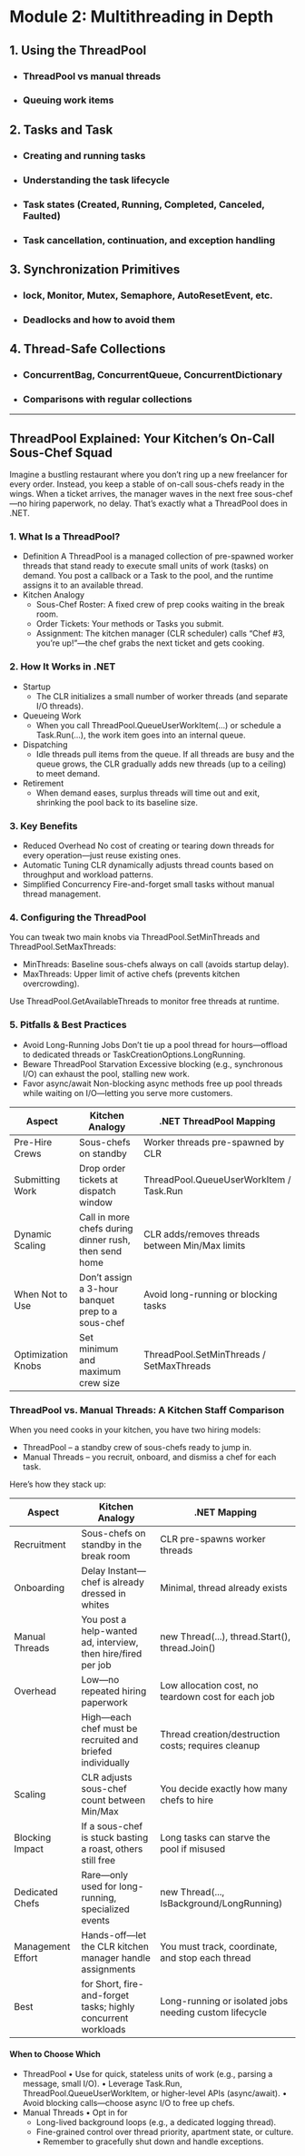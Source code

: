 # Module 2: Multithreading in Depth

## 1. Using the ThreadPool
- ### ThreadPool vs manual threads
- ### Queuing work items
## 2. Tasks and Task<T>
- ### Creating and running tasks
- ### Understanding the task lifecycle
- ### Task states (Created, Running, Completed, Canceled, Faulted)
- ### Task cancellation, continuation, and exception handling
## 3. Synchronization Primitives
- ### lock, Monitor, Mutex, Semaphore, AutoResetEvent, etc.
- ### Deadlocks and how to avoid them
## 4. Thread-Safe Collections
- ### ConcurrentBag, ConcurrentQueue, ConcurrentDictionary
- ### Comparisons with regular collections

---
## ThreadPool Explained: Your Kitchen’s On-Call Sous-Chef Squad
Imagine a bustling restaurant where you don’t ring up a new freelancer for every order. Instead, you keep a stable of on-call sous-chefs ready in the wings. When a ticket arrives, the manager waves in the next free sous-chef—no hiring paperwork, no delay. That’s exactly what a ThreadPool does in .NET.

### 1. What Is a ThreadPool?

- Definition A ThreadPool is a managed collection of pre-spawned worker threads that stand ready to execute small units of work (tasks) on demand. You post a callback or a Task to the pool, and the runtime assigns it to an available thread.
- Kitchen Analogy
  - Sous-Chef Roster: A fixed crew of prep cooks waiting in the break room.
  - Order Tickets: Your methods or Tasks you submit.
  - Assignment: The kitchen manager (CLR scheduler) calls “Chef #3, you’re up!”—the chef grabs the next ticket and gets cooking.

### 2. How It Works in .NET
- Startup
  - The CLR initializes a small number of worker threads (and separate I/O threads).
- Queueing Work
  - When you call ThreadPool.QueueUserWorkItem(...) or schedule a Task.Run(...), the work item goes into an internal queue.
- Dispatching
  - Idle threads pull items from the queue. If all threads are busy and the queue grows, the CLR gradually adds new threads (up to a ceiling) to meet demand.
- Retirement
  - When demand eases, surplus threads will time out and exit, shrinking the pool back to its baseline size.

### 3. Key Benefits

- Reduced Overhead No cost of creating or tearing down threads for every operation—just reuse existing ones.
- Automatic Tuning CLR dynamically adjusts thread counts based on throughput and workload patterns.
- Simplified Concurrency Fire-and-forget small tasks without manual thread management.

### 4. Configuring the ThreadPool

You can tweak two main knobs via ThreadPool.SetMinThreads and ThreadPool.SetMaxThreads:
-  MinThreads: Baseline sous-chefs always on call (avoids startup delay).
-  MaxThreads: Upper limit of active chefs (prevents kitchen overcrowding).

Use ThreadPool.GetAvailableThreads to monitor free threads at runtime.

### 5. Pitfalls & Best Practices

- Avoid Long-Running Jobs Don’t tie up a pool thread for hours—offload to dedicated threads or TaskCreationOptions.LongRunning.
- Beware ThreadPool Starvation Excessive blocking (e.g., synchronous I/O) can exhaust the pool, stalling new work.
- Favor async/await Non-blocking async methods free up pool threads while waiting on I/O—letting you serve more customers.


|Aspect	|Kitchen Analogy	|.NET ThreadPool Mapping|
|-------|-----------------|-----------------------|
|Pre-Hire Crews |	Sous-chefs on standby|	Worker threads pre-spawned by CLR|
|Submitting Work	|Drop order tickets at dispatch window |	ThreadPool.QueueUserWorkItem / Task.Run|
|Dynamic Scaling	|Call in more chefs during dinner rush, then send home	|CLR adds/removes threads between Min/Max limits|
|When Not to Use	|Don’t assign a 3-hour banquet prep to a sous-chef	|Avoid long-running or blocking tasks|
|Optimization Knobs	|Set minimum and maximum crew size	|ThreadPool.SetMinThreads / SetMaxThreads|

### ThreadPool vs. Manual Threads: A Kitchen Staff Comparison

When you need cooks in your kitchen, you have two hiring models:
- ThreadPool – a standby crew of sous-chefs ready to jump in.
- Manual Threads – you recruit, onboard, and dismiss a chef for each task.

Here’s how they stack up:

|Aspect	|Kitchen Analogy|	.NET Mapping|
|--------|-------------|--------------|
|Recruitment	|Sous-chefs on standby in the break room	|  CLR pre-spawns worker threads|
|Onboarding | Delay	Instant—chef is already dressed in whites	| Minimal, thread already exists|
|Manual Threads |	You post a help-wanted ad, interview, then hire/fired per job |	new Thread(...), thread.Start(), thread.Join()|
|Overhead	|Low—no repeated hiring paperwork	|Low allocation cost, no teardown cost for each job|
| | High—each chef must be recruited and briefed individually	| Thread creation/destruction costs; requires cleanup|
|Scaling	|CLR adjusts sous-chef count between Min/Max	|You decide exactly how many chefs to hire|
|Blocking Impact	|If a sous-chef is stuck basting a roast, others still free	|Long tasks can starve the pool if misused|
|Dedicated Chefs	|Rare—only used for long-running, specialized events	|new Thread(..., IsBackground/LongRunning)|
|Management Effort	|Hands-off—let the CLR kitchen manager handle assignments	|You must track, coordinate, and stop each thread|
|Best | for	Short, fire-and-forget tasks; highly concurrent workloads	|Long-running or isolated jobs needing custom lifecycle|

#### When to Choose Which
- ThreadPool • Use for quick, stateless units of work (e.g., parsing a message, small I/O). • Leverage Task.Run, ThreadPool.QueueUserWorkItem, or higher-level APIs (async/await). • Avoid blocking calls—choose async I/O to free up chefs.
- Manual Threads • Opt in for
  - Long-lived background loops (e.g., a dedicated logging thread).
  - Fine-grained control over thread priority, apartment state, or culture. • Remember to gracefully shut down and handle exceptions.
